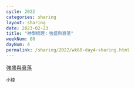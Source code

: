 ```yaml
---
cycle: 2022
categories: sharing
layout: sharing
date: 2023-02-23
title: "神學梳理：強盛與衰落"
weekNum: 60
dayNum: 4
permalink: /sharing/2022/wk60-day4-sharing.html
---
```


[強盛與衰落](https://eccseattle.github.io/media/sharing/2022/wk060/2023-02-23-bin.m4a)

`小錢`

